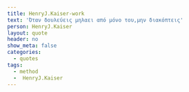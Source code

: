 ```yaml
---
title: HenryJ.Kaiser-work
text: 'Όταν δουλεύεις μηλαει από μόνο του,μην διακόπτεις'
person: HenryJ.Kaiser
layout: quote
header: no
show_meta: false
categories:
  - quotes
tags:
  - method
  -  HenryJ.Kaiser
---
```

